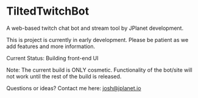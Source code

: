 # TiltedTwitchBot
A web-based twitch chat bot and stream tool by JPlanet development.

This is project is currently in early development. Please be patient as we add features and more information.

Current Status: Building front-end UI

Note: The current build is ONLY cosmetic. Functionality of the bot/site will not work until the rest of the build is released.

Questions or ideas?
Contact me here: josh@jplanet.io
